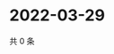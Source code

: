 # 2022-03-29

共 0 条

<!-- BEGIN WEIBO -->
<!-- 最后更新时间 Tue Mar 29 2022 04:21:34 GMT+0800 (China Standard Time) -->

<!-- END WEIBO -->
